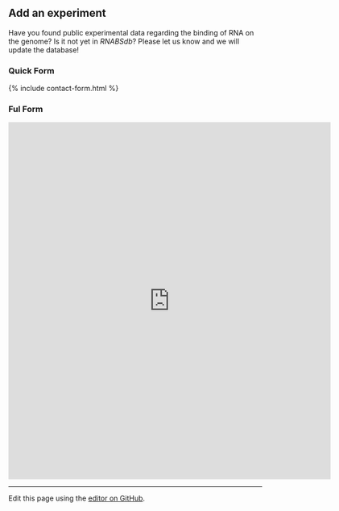<!-- For more details see [Basic writing and formatting syntax](https://docs.github.com/en/github/writing-on-github/getting-started-with-writing-and-formatting-on-github/basic-writing-and-formatting-syntax). 

### Jekyll Themes

Your Pages site will use the layout and styles from the Jekyll theme you have selected in your [repository settings](https://github.com/molinerisLab/RNABSdb/settings/pages). The name of this theme is saved in the Jekyll `_config.yml` configuration file.

### Support or Contact

Having trouble with Pages? Check out our [documentation](https://docs.github.com/categories/github-pages-basics/) or [contact support](https://support.github.com/contact) and we’ll help you sort it out.

-->

## Add an experiment
Have you found public experimental data regarding the binding of RNA on the genome? Is it not yet in *RNABSdb*? Please let us know and we will update the database!

### Quick Form 

{% include contact-form.html %}

### Ful Form 
<iframe src="https://docs.google.com/forms/d/e/1FAIpQLSdKV6HKGrhoiFCRUoUkID0PG_gKEpH_VOkvyUsBLRBpXj2u_g/viewform?embedded=true" width="640" height="709" frameborder="0" marginheight="0" marginwidth="0">Loading…</iframe>


------------
Edit this page using the [editor on GitHub](https://github.com/molinerisLab/RNABSdb/edit/gh-pages/index.md).
